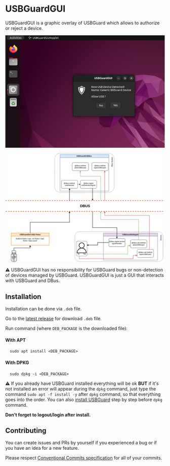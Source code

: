 
# USBGuardGUI

USBGuardGUI is a graphic overlay of USBGuard which allows to authorize or reject a device.

![](/doc/USBGuardGUIPopup.png)

![](/doc/USBGuardGUIDiagram.png)

⚠️ USBGuardGUI has no responsibility for USBGuard bugs or non-detection of devices managed by USBGuard. USBGuardGUI is just a GUI that interacts with USBGuard and DBus.

## Installation

Installation can be done via `.deb` file.

Go to the [latest release](https://github.com/Bigyls/USBGuardGUI/releases/latest) for download `.deb` file.

Run command (where `DEB_PACKAGE` is the downloaded file):

#### With APT

```shell
  sudo apt install <DEB_PACKAGE>
```

#### With DPKG

```shell
  sudo dpkg -i <DEB_PACKAGE>
```

⚠️ If you already have USBGuard installed everything will be ok **BUT** if it's not installed an error will appear during the `dpkg` command, just type the command `sudo apt -f install -y` after `dpkg` command, so that everything goes into the order. You can also [install USBGuard](/doc/USBGuard.md) step by step before `dpkg` command.

**Don't forget to logout/login after install.**

## Contributing

You can create issues and PRs by yourself if you experienced a bug or if you have an idea for a new feature.

Please respect [Conventional Commits specification](https://www.conventionalcommits.org/en/v1.0.0/) for all of your commits.
